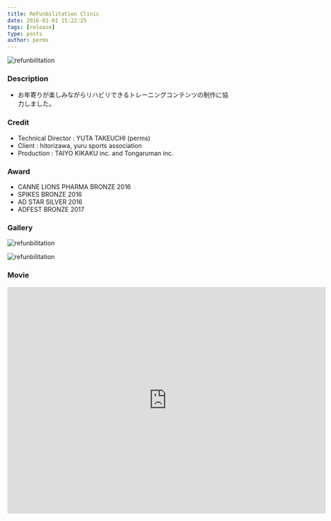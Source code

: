 ```yaml
---
title: ReFunbilitation Clinic
date: 2016-01-01 15:22:25
tags: [release]
type: posts
author: perms
---
```


![refunbilitation](/img/works/refunbilitation_1.png 'refunbilitation')

### Description

* お年寄りが楽しみながらリハビリできるトレーニングコンテンツの制作に協力しました。

### Credit

* Technical Director : YUTA TAKEUCHI (perms)
* Client : hitorizawa, yuru sports association
* Production : TAIYO KIKAKU inc. and Tongaruman inc.

### Award

* CANNE LIONS PHARMA BRONZE 2016
* SPIKES BRONZE 2016
* AD STAR SILVER 2016
* ADFEST BRONZE 2017

### Gallery

![refunbilitation](/img/works/refunbilitation_2.png 'refunbilitation')

![refunbilitation](/img/works/refunbilitation_3.png 'refunbilitation')

### Movie

<iframe src="https://player.vimeo.com/video/249295970" width="720" height="512" frameborder="0" webkitallowfullscreen mozallowfullscreen allowfullscreen></iframe>
